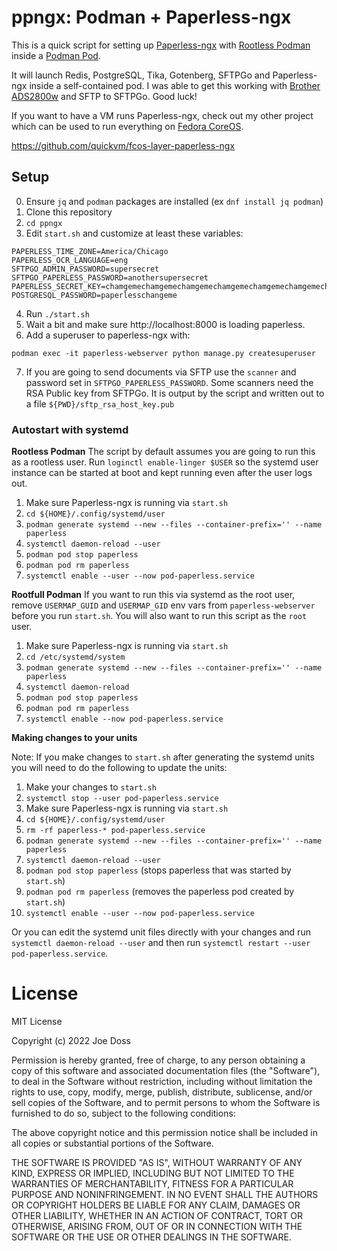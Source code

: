 # ppngx: Podman + Paperless-ngx

This is a quick script for setting up [Paperless-ngx](https://github.com/paperless-ngx/paperless-ngx) with [Rootless Podman](https://github.com/containers/podman/blob/main/docs/tutorials/rootless_tutorial.md) inside a [Podman Pod](https://docs.podman.io/en/latest/markdown/podman-pod.1.html).

It will launch Redis, PostgreSQL, Tika, Gotenberg, SFTPGo and Paperless-ngx inside a self-contained pod. I was able to get this working with [Brother ADS2800w](https://www.brother-usa.com/products/ads2800w) and SFTP to SFTPGo. Good luck!

If you want to have a VM runs Paperless-ngx, check out my other project which can be used to run everything on [Fedora CoreOS](https://docs.fedoraproject.org/en-US/fedora-coreos/).

https://github.com/quickvm/fcos-layer-paperless-ngx

## Setup
0. Ensure `jq` and `podman` packages are installed (ex `dnf install jq podman`)
1. Clone this repository
2. `cd ppngx`
3. Edit `start.sh` and customize at least these variables:
  ```
  PAPERLESS_TIME_ZONE=America/Chicago
  PAPERLESS_OCR_LANGUAGE=eng
  SFTPGO_ADMIN_PASSWORD=supersecret
  SFTPGO_PAPERLESS_PASSWORD=anothersupersecret
  PAPERLESS_SECRET_KEY=chamgemechamgemechamgemechamgemechamgemechamgemechamgemechamgeme
  POSTGRESQL_PASSWORD=paperlesschangeme
  ```
4. Run `./start.sh`
5. Wait a bit and make sure http://localhost:8000 is loading paperless.
6. Add a superuser to paperless-ngx with:
  ```
  podman exec -it paperless-webserver python manage.py createsuperuser
  ```
7. If you are going to send documents via SFTP use the `scanner` and password set in `SFTPGO_PAPERLESS_PASSWORD`. Some scanners need the RSA Public key from SFTPGo. It is output by the script and written out to a file `${PWD}/sftp_rsa_host_key.pub`

### Autostart with systemd

**Rootless Podman**
The script by default assumes you are going to run this as a rootless user. Run `loginctl enable-linger $USER` so the systemd user instance can be started at boot and kept running even after the user logs out.

1. Make sure Paperless-ngx is running via `start.sh`
1. `cd ${HOME}/.config/systemd/user`
1. `podman generate systemd --new --files --container-prefix='' --name paperless`
1. `systemctl daemon-reload --user`
1. `podman pod stop paperless`
1. `podman pod rm paperless`
1. `systemctl enable --user --now pod-paperless.service`

**Rootfull Podman**
If you want to run this via systemd as the root user, remove `USERMAP_GUID` and `USERMAP_GID` env vars from `paperless-webserver` before you run `start.sh`. You will also want to run this script as the `root` user.

1. Make sure Paperless-ngx is running via `start.sh`
1. `cd /etc/systemd/system`
1. `podman generate systemd --new --files --container-prefix='' --name paperless`
1. `systemctl daemon-reload`
1. `podman pod stop paperless`
1. `podman pod rm paperless`
1. `systemctl enable --now pod-paperless.service`

**Making changes to your units**

Note: If you make changes to `start.sh` after generating the systemd units you will need to do the following to update the units:

1. Make your changes to `start.sh`
1. `systemctl stop --user pod-paperless.service`
1. Make sure Paperless-ngx is running via `start.sh`
1. `cd ${HOME}/.config/systemd/user`
1. `rm -rf paperless-* pod-paperless.service`
1. `podman generate systemd --new --files --container-prefix='' --name paperless`
1. `systemctl daemon-reload --user`
1. `podman pod stop paperless` (stops paperless that was started by `start.sh`)
1. `podman pod rm paperless` (removes the paperless pod created by `start.sh`)
1. `systemctl enable --user --now pod-paperless.service`

Or you can edit the systemd unit files directly with your changes and run `systemctl daemon-reload --user` and then run `systemctl restart --user pod-paperless.service`.


# License

MIT License

Copyright (c) 2022 Joe Doss

Permission is hereby granted, free of charge, to any person obtaining a copy
of this software and associated documentation files (the "Software"), to deal
in the Software without restriction, including without limitation the rights
to use, copy, modify, merge, publish, distribute, sublicense, and/or sell
copies of the Software, and to permit persons to whom the Software is
furnished to do so, subject to the following conditions:

The above copyright notice and this permission notice shall be included in all
copies or substantial portions of the Software.

THE SOFTWARE IS PROVIDED "AS IS", WITHOUT WARRANTY OF ANY KIND, EXPRESS OR
IMPLIED, INCLUDING BUT NOT LIMITED TO THE WARRANTIES OF MERCHANTABILITY,
FITNESS FOR A PARTICULAR PURPOSE AND NONINFRINGEMENT. IN NO EVENT SHALL THE
AUTHORS OR COPYRIGHT HOLDERS BE LIABLE FOR ANY CLAIM, DAMAGES OR OTHER
LIABILITY, WHETHER IN AN ACTION OF CONTRACT, TORT OR OTHERWISE, ARISING FROM,
OUT OF OR IN CONNECTION WITH THE SOFTWARE OR THE USE OR OTHER DEALINGS IN THE
SOFTWARE.
